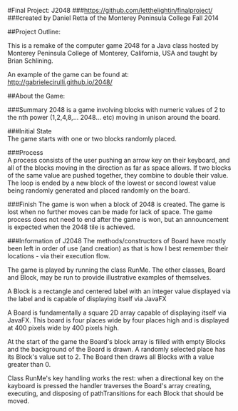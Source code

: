#Final Project: J2048
###https://github.com/letthelightin/finalproject/
###created by Daniel Retta of the Monterey Peninsula College Fall 2014

##Project Outline:

This is a remake of the computer game 2048 for a Java class hosted by
Monterey Peninsula College of Monterey, California, USA and taught by
Brian Schlining.

An example of the game can be found at:
http://gabrielecirulli.github.io/2048/

##About the Game:

###Summary
2048 is a game involving blocks with numeric values of 2 to the nth 
power (1,2,4,8,... 2048... etc) moving in unison around the board.

###Initial State  
The game starts with one or two blocks randomly placed.

###Process       
A process consists of the user pushing an arrow key on their keyboard,
and all of the blocks moving in the direction as far as space allows.
If two blocks of the same value are pushed together, they combine to 
double their value. The loop is ended by a new block of the lowest or 
second lowest value being randomly generated and placed randomly on 
the board.

###Finish
The game is won when a block of 2048 is created. The game is lost when 
no further moves can be made for lack of space. The game process does 
not need to end after the game is won, but an announcement is expected
when the 2048 tile is achieved.

###Information of J2048
The methods/constructors of Board have mostly been left in order of use (and creation) as that
is how I best remember their locations - via their execution flow.

The game is played by running the class RunMe. The other classes, Board 
and Block, may be run to provide illustrative examples of themselves.

A Block is a rectangle and centered label with an integer value displayed
via the label and is capable of displaying itself via JavaFX

A Board is fundamentally a square 2D array capable of displaying itself 
via JavaFX. This board is four places wide by four places high and 
is displayed at 400 pixels wide by 400 pixels high.

At the start of the game the Board's block array is filled with empty Blocks
and the background of the Board is drawn. A randomly selected place has its 
Block's value set to 2. The Board then draws all Blocks with a value greater 
than 0.

Class RunMe's key handling works the rest: when a directional key on the 
kayboard is pressed the handler traverses the Board's array creating, 
executing, and  disposing of pathTransitions for each Block that should be
 moved.